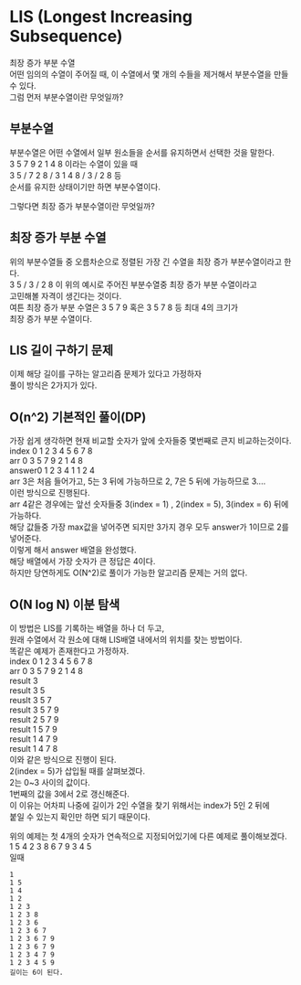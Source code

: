 # LIS (Longest Increasing Subsequence)
최장 증가 부분 수열    
어떤 임의의 수열이 주어질 때, 이 수열에서 몇 개의 수들을 제거해서 부분수열을 만들 수 있다.   
그럼 먼저 부분수열이란 무엇일까?   
## 부분수열
부분수열은 어떤 수열에서 일부 원소들을 순서를 유지하면서 선택한 것을 말한다.   
3 5 7 9 2 1 4 8 이라는 수열이 있을 때   
3 5 / 7 2 8 / 3 1 4 8 / 3 / 2 8 등   
순서를 유지한 상태이기만 하면 부분수열이다.   
   
그렇다면 최장 증가 부분수열이란 무엇일까?   
   
## 최장 증가 부분 수열
위의 부분수열들 중 오름차순으로 정렬된 가장 긴 수열을 최장 증가 부분수열이라고 한다.   
3 5 / 3 / 2 8 이 위의 예시로 주어진 부분수열중 최장 증가 부분 수열이라고   
고민해볼 자격이 생긴다는 것이다.   
여튼 최장 증가 부분 수열은 3 5 7 9 혹은 3 5 7 8 등 최대 4의 크기가   
최장 증가 부분 수열이다.   
   
   
## LIS 길이 구하기 문제  
이제 해당 길이를 구하는 알고리즘 문제가 있다고 가정하자   
풀이 방식은 2가지가 있다.   
   
   
## O(n^2) 기본적인 풀이(DP)
가장 쉽게 생각하면 현재 비교할 숫자가 앞에 숫자들중 몇번째로 큰지 비교하는것이다.   
index 0 1 2 3 4 5 6 7 8    
arr   0 3 5 7 9 2 1 4 8   
answer0 1 2 3 4 1 1 2 4   
arr 3은 처음 들어가고, 5는 3 뒤에 가능하므로 2, 7은 5 뒤에 가능하므로 3....   
이런 방식으로 진행된다.   
arr 4같은 경우에는 앞선 숫자들중 3(index = 1) , 2(index = 5), 3(index = 6) 뒤에 가능하다.   
해당 값들중 가장 max값을 넣어주면 되지만 3가지 경우 모두 answer가 1이므로 2를 넣어준다.   
이렇게 해서 answer 배열을 완성했다.   
해당 배열에서 가장 숫자가 큰 정답은 4이다.   
하지만 당연하게도 O(N^2)로 풀이가 가능한 알고리즘 문제는 거의 없다.   
   
   
## O(N log N) 이분 탐색   
이 방법은 LIS를 기록하는 배열을 하나 더 두고,   
원래 수열에서 각 원소에 대해 LIS배열 내에서의 위치를 찾는 방법이다.   
똑같은 예제가 존재한다고 가정하자.   
index 0 1 2 3 4 5 6 7 8    
arr   0 3 5 7 9 2 1 4 8   
result 3    
result 3 5   
reuslt 3 5 7   
result 3 5 7 9   
result 2 5 7 9   
result 1 5 7 9   
result 1 4 7 9   
result 1 4 7 8   
이와 같은 방식으로 진행이 된다.   
2(index = 5)가 삽입될 때를 살펴보겠다.   
2는 0~3 사이의 값이다.   
1번째의 값을 3에서 2로 갱신해준다.   
이 이유는 어차피 나중에 길이가 2인 수열을 찾기 위해서는 index가 5인 2 뒤에   
붙일 수 있는지 확인만 하면 되기 때문이다.   

위의 예제는 첫 4개의 숫자가 연속적으로 지정되어있기에 다른 예제로 풀이해보겠다.   
1 5 4 2 3 8 6 7 9 3 4 5   
일때   
```
1
1 5
1 4
1 2
1 2 3
1 2 3 8
1 2 3 6
1 2 3 6 7
1 2 3 6 7 9
1 2 3 6 7 9
1 2 3 4 7 9
1 2 3 4 5 9
길이는 6이 된다.   
```
